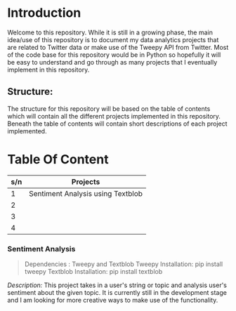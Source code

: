 # Introduction
Welcome to this repository. While it is still in a growing phase, the main idea/use of this repository is to document my data analytics projects that are related to Twitter data or make use of the Tweepy API from Twitter. Most of the code base for this repository would be in Python so hopefully it will be easy to understand and go through as many projects that I eventually implement in this repository.

## Structure:
The structure for this repository will be based on the table of contents which will contain all the different projects implemented in this repository. Beneath the table of contents will contain short descriptions of each project implemented.

# Table Of Content
s/n | Projects
--  | -----
1   | Sentiment Analysis using Textblob
2   | 
3   | 
4   | 

### Sentiment Analysis
 > Dependencies : Tweepy and Textblob
 > Tweepy Installation: pip install tweepy
 > Textblob Installation: pip install textblob
 
 *Description:* This project takes in a user's string or topic and analysis user's sentiment about the given topic. It is currently still in the development stage and I am looking for more creative ways to make use of the functionality.